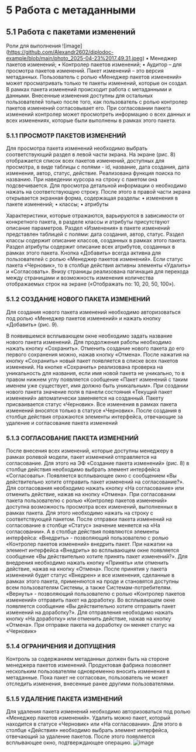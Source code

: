 # 5	Работа с метаданными 
## 5.1	Работа с пакетами изменений
Роли для выполнения
![image] (https://github.com/Alexandr2602/diplodoc-example/blob/main/photo_2025-04-23%2017.49.31.jpeg)
•	Менеджер пакетов изменений;
•	Контролер пакетов изменений;
•	Аудитор – для просмотра пакетов изменений.
Пакет изменений – это версия метаданных. Пользователь с ролью «Менеджер пакетов изменений» может просматривать только те пакеты изменений, которые он создал. В рамках пакета изменений происходит работа с метаданными и данными. Внесенные изменения доступны для остальных пользователей только после того, как пользователь с ролью контролер пакетов изменений согласовывает его. При согласовании пакета изменений контролер может просмотреть информацию о всех данных и всех изменениях, которые были выполнены в рамках этого пакета. 

### 5.1.1	ПРОСМОТР ПАКЕТОВ ИЗМЕНЕНИЙ
Для просмотра пакета изменений необходимо выбрать соответствующий раздел в левой части экрана. На экране (рис. 8) отображается список всех пакетов изменений, доступных для просмотра, в виде таблицы с полями - id, название, дата создания, дата изменения, автор, статус, действие. Реализована функция поиска по названию. При наведении курсора на строку с пакетом она подсвечивается. Для просмотра детальной информации о необходимо нажать на соответствующую строку. После этого в правой части экрана открывается экранная форма, содержащая разделы: 
•	изменения в пакете изменений;
•	классы;
•	атрибуты



Характеристики, которые отражаются, варьируются в зависимости от конкретного пакета, в разделе классы и атрибуты присутствуют описание параметров.
Раздел «Изменения» в пакете изменений представлен таблицей с полями: дата создания, автор, статус. Раздел классы содержит описание классов, созданных в рамках этого пакета. Раздел атрибуты содержит описание всех атрибутов, созданных в рамках этого пакета. 
Кнопка «Добавить» всегда активна для пользователей с ролью «Менеджер пакетов изменений». Если статус пакета «Черновик», то в столбце действия активны элементы «Удалить» и «Согласовать».
Внизу страницы реализована пагинация для перехода между страницами и возможность изменения количества отображаемых строк на экране («Отображать по: 10, 20, 50, 100»).

### 5.1.2	СОЗДАНИЕ НОВОГО ПАКЕТА ИЗМЕНЕНИЙ
Для создания нового пакета изменений необходимо авторизоваться под ролью «Менеджер пакетов изменений» и нажать кнопку «Добавить» (рис. 9).

В появившемся всплывающем окне необходимо задать название нового пакета изменений. Для продолжения работы необходимо нажать кнопку «Сохранить». Отменить создание нового пакета до его первого сохранения можно, нажав кнопку «Отмена». 
После нажатия на кнопку «Сохранить» новый пакет появляется в списке всех пакетов изменений. На кнопке «Сохранить» реализована проверка на уникальность для названия, если имя новой пакета не уникально, то в правом нижнем углу появляется сообщение «Пакет изменений с таким именем уже существует, имя должно быть уникальным». При создании нового пакета значение поля в панели состояния «Текущий пакет изменений» автоматически заменяется на созданный.
Пакету присваивается статус «Черновик». Все изменения в рамках пакета изменений вносятся только в статусе «Черновик». После создания в столбце действия отражаются элементы интерфейса, отвечающие за удаление и согласование пакета изменений

### 5.1.3	СОГЛАСОВАНИЕ ПАКЕТА ИЗМЕНЕНИЙ
После внесения всех изменений, которые доступны менеджеру в рамках ролевой модели, пакет изменений отправляется на согласование. Для этого на ЭФ «Создание пакета изменений» (рис. 8) в столбце действия необходимо выбрать элемент интерфейса «Согласовать». Появляется всплывающее окно с сообщением «Вы действительно хотите отправить пакет изменений на согласование?». Для согласования необходимо нажать кнопку «На согласование» или отменить действие, нажав на кнопку «Отмена». 
При согласовании пакета пользователю с ролью «Контролер пакетов изменений» доступна возможность просмотра всех изменений, выполненных в рамках пакета. Для этого необходимо нажать на строку с соответствующей пакетом. 
После отправки пакета изменений на согласование в столбце «Статус» значение меняется на «На согласовании». А в столбце действия появляются элементы интерфейса:
«Внедрить» - позволяющий пользователю с ролью «Контролер пакетов изменений» внедрить пакет. При нажатии на элемент интерфейса «Внедрить» во всплывающем окне появляется сообщение «Вы действительно хотите принять пакет изменений?». Для внедрения необходимо нажать кнопку «Принять» или отменить действие, нажав на кнопку «Отмена». После принятия у пакета изменений будет статус «Внедрен» и все изменения, сделанные в рамках этого пакета, применяются на проде и становятся доступны всем пользователям Системы, а также Системам-потребителям.
«Вернуть» - позволяющий пользователю с ролью «Контролер пакетов изменений» отправить пакет на доработку. Во всплывающем окне появляется сообщение «Вы действительно хотите отправить пакет изменений на доработку?». Для отправления необходимо нажать кнопку «На доработку» или отменить действие, нажав на кнопку «Отмена». При отправке пакета на доработку он меняет статус на «Черновик»

### 5.1.4	ОГРАНИЧЕНИЯ И ДОПУЩЕНИЯ
Контроль за содержанием метаданных должен быть на стороне менеджера пакетов изменений. Продуктовая фабрика позволяет нескольким пользователям одновременно вносить изменения в метаданные. Пока пакет не согласован, пользователь не может отследить изменения, внесенные ранее другими пользователями. 

### 5.1.5	УДАЛЕНИЕ ПАКЕТА ИЗМЕНЕНИЙ
Для удаления пакета изменений необходимо авторизоваться под ролью «Менеджер пакетов изменений». Удалить можно пакет, который находится в статусе «Черновик» или «На согласовании». Для этого в столбце «Действия» необходимо выбрать элемент интерфейса, отвечающий за удаление пакетов. После этого появляется всплывающее окно, подтверждающее операцию.
![image](https://github.com/user-attachments/assets/b5389c13-c47c-4c70-a87e-35e89a75f4b4)

